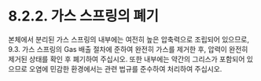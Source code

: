 ﻿# 8.2.2. 가스 스프링의 폐기

본체에서 분리된 가스 스프링의 내부에는 여전히 높은 압축력으로 조립되어 있으므로, 9.3. 가스 스프링의 Gas 배출 절차에 준하여 완전히 가스를 제거한 후, 압력이 완전히 제거된 상태를 확인 후 폐기하여 주십시오. 또한 내부에는 약간의 그리스가 포함되어 있으므로 오염에 민감한 환경에서는 관련 법규를 준수하여 처리하여 주십시오.
